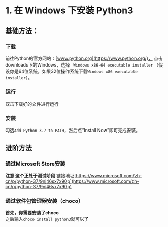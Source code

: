 # 1. 在 Windows 下安装 Python3
## 基础方法：
### 下载
前往Python的官方网站：[www.python.org](https://www.python.org/)， 点击downloads下的Windows，选择 ` Windows x86-64 executable installer` （假设你是64位系统，如果32位操作系统下载`Windows x86 executable installer`）。
### 运行
双击下载好的文件进行运行
### 安装
勾选`Add Python 3.7 to PATH`，然后点“Install Now”即可完成安装。

## 进阶方法
### 通过Microsoft Store安装
**注意 这个正处于测试阶段**
链接地址[https://www.microsoft.com/zh-cn/p/python-37/9nj46sx7x90p](https://www.microsoft.com/zh-cn/p/python-37/9nj46sx7x90p)
### 通过软件包管理器安装（choco）
**首先，你需要安装了choco**  
之后输入`choco install python3`就可以了